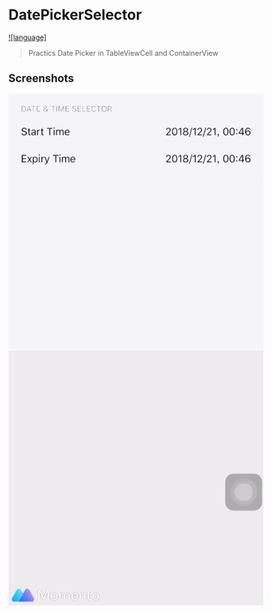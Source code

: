 # DatePickerSelector
[![language]](https://img.shields.io/badge/Swift-4.0-orange.svg)
> Practics Date Picker in TableViewCell and ContainerView

## Screenshots
![](Example1.GIF)
![](Example2.GIF)



